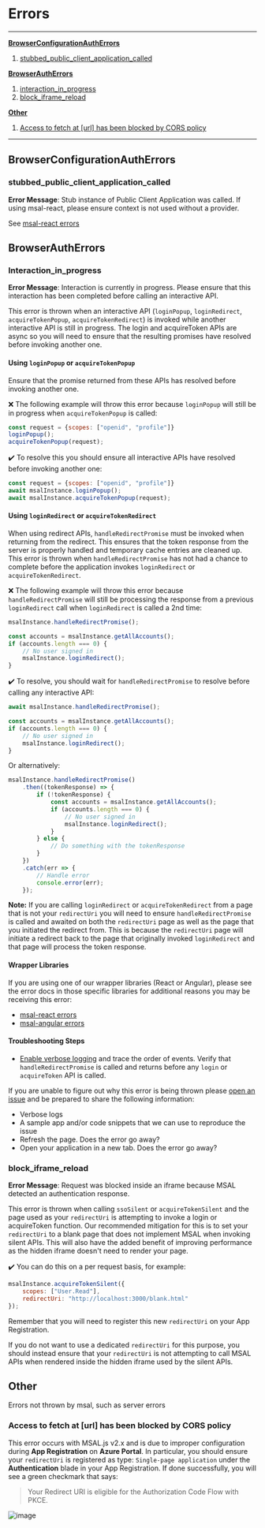 # Errors

***

**[BrowserConfigurationAuthErrors](#Browserconfigurationautherrors)**

1. [stubbed_public_client_application_called](#stubbed_public_client_application_called)

**[BrowserAuthErrors](#browserautherrors)**

1. [interaction_in_progress](#interaction_in_progress)
1. [block_iframe_reload](#block_iframe_reload)

**[Other](#other)**

1. [Access to fetch at [url] has been blocked by CORS policy](#Access-to-fetch-at-[url]-has-been-blocked-by-CORS-policy)

***

## BrowserConfigurationAuthErrors

### stubbed_public_client_application_called

**Error Message**: Stub instance of Public Client Application was called. If using msal-react, please ensure context is not used without a provider.

See [msal-react errors](https://github.com/AzureAD/microsoft-authentication-library-for-js/tree/dev/lib/msal-react/docs/errors.md)

## BrowserAuthErrors

### Interaction_in_progress

**Error Message**: Interaction is currently in progress. Please ensure that this interaction has been completed before calling an interactive API.

This error is thrown when an interactive API (`loginPopup`, `loginRedirect`, `acquireTokenPopup`, `acquireTokenRedirect`) is invoked while another interactive API is still in progress. The login and acquireToken APIs are async so you will need to ensure that the resulting promises have resolved before invoking another one.

#### Using `loginPopup` or `acquireTokenPopup`

Ensure that the promise returned from these APIs has resolved before invoking another one.

❌ The following example will throw this error because `loginPopup` will still be in progress when `acquireTokenPopup` is called:

```javascript
const request = {scopes: ["openid", "profile"]}
loginPopup();
acquireTokenPopup(request);
```

✔️ To resolve this you should ensure all interactive APIs have resolved before invoking another one:

```javascript
const request = {scopes: ["openid", "profile"]}
await msalInstance.loginPopup();
await msalInstance.acquireTokenPopup(request);
```

#### Using `loginRedirect` or `acquireTokenRedirect`

When using redirect APIs, `handleRedirectPromise` must be invoked when returning from the redirect. This ensures that the token response from the server is properly handled and temporary cache entries are cleaned up. This error is thrown when `handleRedirectPromise` has not had a chance to complete before the application invokes `loginRedirect` or `acquireTokenRedirect`.

❌ The following example will throw this error because `handleRedirectPromise` will still be processing the response from a previous `loginRedirect` call when `loginRedirect` is called a 2nd time:

```javascript
msalInstance.handleRedirectPromise();

const accounts = msalInstance.getAllAccounts();
if (accounts.length === 0) {
    // No user signed in
    msalInstance.loginRedirect();
}
```

✔️ To resolve, you should wait for `handleRedirectPromise` to resolve before calling any interactive API:

```javascript
await msalInstance.handleRedirectPromise();

const accounts = msalInstance.getAllAccounts();
if (accounts.length === 0) {
    // No user signed in
    msalInstance.loginRedirect();
}
```

Or alternatively:

```javascript
msalInstance.handleRedirectPromise()
    .then((tokenResponse) => {
        if (!tokenResponse) {
            const accounts = msalInstance.getAllAccounts();
            if (accounts.length === 0) {
                // No user signed in
                msalInstance.loginRedirect();
            }
        } else {
            // Do something with the tokenResponse
        }
    })
    .catch(err => {
        // Handle error
        console.error(err);
    });
```

**Note:** If you are calling `loginRedirect` or `acquireTokenRedirect` from a page that is not your `redirectUri` you will need to ensure `handleRedirectPromise` is called and awaited on both the `redirectUri` page as well as the page that you initiated the redirect from. This is because the `redirectUri` page will initiate a redirect back to the page that originally invoked `loginRedirect` and that page will process the token response.

#### Wrapper Libraries

If you are using one of our wrapper libraries (React or Angular), please see the error docs in those specific libraries for additional reasons you may be receiving this error:

- [msal-react errors](https://github.com/AzureAD/microsoft-authentication-library-for-js/tree/dev/lib/msal-react/docs/errors.md)
- [msal-angular errors](https://github.com/AzureAD/microsoft-authentication-library-for-js/blob/dev/lib/msal-angular/docs/errors.md)

#### Troubleshooting Steps

- [Enable verbose logging](https://github.com/AzureAD/microsoft-authentication-library-for-js/blob/dev/lib/msal-browser/docs/configuration.md#using-the-config-object) and trace the order of events. Verify that `handleRedirectPromise` is called and returns before any `login` or `acquireToken` API is called.

If you are unable to figure out why this error is being thrown please [open an issue](https://github.com/AzureAD/microsoft-authentication-library-for-js/issues/new/choose) and be prepared to share the following information:

- Verbose logs
- A sample app and/or code snippets that we can use to reproduce the issue
- Refresh the page. Does the error go away?
- Open your application in a new tab. Does the error go away?

### block_iframe_reload

**Error Message**: Request was blocked inside an iframe because MSAL detected an authentication response.

This error is thrown when calling `ssoSilent` or `acquireTokenSilent` and the page used as your `redirectUri` is attempting to invoke a login or acquireToken function.
Our recommended mitigation for this is to set your `redirectUri` to a blank page that does not implement MSAL when invoking silent APIs. This will also have the added benefit of improving performance as the hidden iframe doesn't need to render your page.

✔️ You can do this on a per request basis, for example:

```javascript
msalInstance.acquireTokenSilent({
    scopes: ["User.Read"],
    redirectUri: "http://localhost:3000/blank.html"
});
```

Remember that you will need to register this new `redirectUri` on your App Registration.

If you do not want to use a dedicated `redirectUri` for this purpose, you should instead ensure that your `redirectUri` is not attempting to call MSAL APIs when rendered inside the hidden iframe used by the silent APIs.

## Other

Errors not thrown by msal, such as server errors

### Access to fetch at [url] has been blocked by CORS policy

This error occurs with MSAL.js v2.x and is due to improper configuration during **App Registration** on **Azure Portal**. In particular, you should ensure your `redirectUri` is registered as type: `Single-page application` under the **Authentication** blade in your App Registration. If done successfully, you will see a green checkmark that says: 

> Your Redirect URI is eligible for the Authorization Code Flow with PKCE.

![image](https://user-images.githubusercontent.com/5307810/110390912-922fa380-801b-11eb-9e2b-d7aa88ca0687.png)
